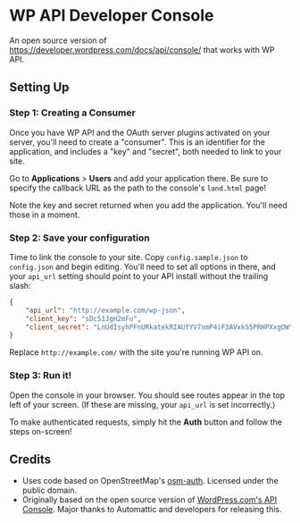 # WP API Developer Console

An open source version of https://developer.wordpress.com/docs/api/console/ that
works with WP API.

## Setting Up

### Step 1: Creating a Consumer
Once you have WP API and the OAuth server plugins activated on your server,
you'll need to create a "consumer". This is an identifier for the application,
and includes a "key" and "secret", both needed to link to your site.

Go to **Applications** > **Users** and add your application there.  Be sure to
specify the callback URL as the path to the console's `land.html` page!

Note the key and secret returned when you add the application. You'll need
those in a moment.

### Step 2: Save your configuration
Time to link the console to your site. Copy `config.sample.json` to
`config.json` and begin editing. You'll need to set all options in there, and
your `api_url` setting should point to your API install without the
trailing slash:

```json
{
    "api_url": "http://example.com/wp-json",
    "client_key": "sDc51JgH2mFu",
    "client_secret": "LnUdIsyhPFnURkatekRIAUfYV7nmP4iF3AVxkS5PRHPXxgOW"
}
```

Replace `http://example.com/` with the site you're running WP API on.

### Step 3: Run it!
Open the console in your browser. You should see routes appear in the top left
of your screen. (If these are missing, your `api_url` is set incorrectly.)

To make authenticated requests, simply hit the **Auth** button and follow the
steps on-screen!

## Credits
* Uses code based on OpenStreetMap's [osm-auth][]. Licensed under the public
  domain.
* Originally based on the open source version of
  [WordPress.com's API Console][wpcom-console]. Major thanks to Automattic and
  developers for releasing this.

[osm-auth]: https://github.com/osmlab/osm-auth
[wpcom-console]: https://github.com/Automattic/rest-api-console
